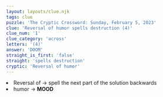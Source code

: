 ```yaml
---
layout: layouts/clue.njk
tags: clue
puzzle: 'The Cryptic Crossword: Sunday, February 5, 2023'
clue: 'Reversal of humor spells destruction (4)'
clue_num: '1'
clue_category: 'across'
letters: '(4)'
answer: 'DOOM'
straight_is_first: 'false'
straight: 'spells destruction'
cryptic: 'Reversal of humor'
---
```

<li>Reversal of → spell the next part of the solution backwards</li>
<li>humor → <b>MOOD</b></li>